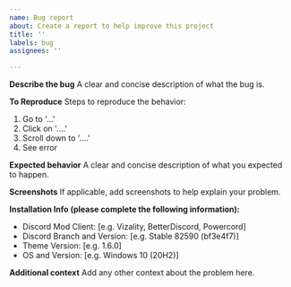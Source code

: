 ```yaml
---
name: Bug report
about: Create a report to help improve this project
title: ''
labels: bug
assignees: ''

---
```


**Describe the bug**
A clear and concise description of what the bug is.

**To Reproduce**
Steps to reproduce the behavior:
1. Go to '...'
2. Click on '....'
3. Scroll down to '....'
4. See error

**Expected behavior**
A clear and concise description of what you expected to happen.

**Screenshots**
If applicable, add screenshots to help explain your problem.

**Installation Info (please complete the following information):**
 - Discord Mod Client: [e.g. Vizality, BetterDiscord, Powercord]
 - Discord Branch and Version: [e.g. Stable 82590 (bf3e4f7)]
 - Theme Version: [e.g. 1.6.0]
 - OS and Version: [e.g. Windows 10 (20H2)]

**Additional context**
Add any other context about the problem here.
